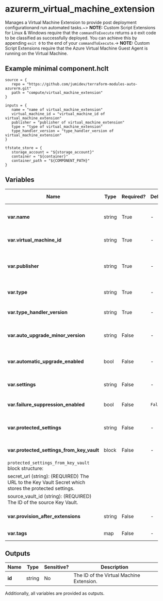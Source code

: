 # azurerm_virtual_machine_extension

Manages a Virtual Machine Extension to provide post deployment configurationand run automated tasks.~> **NOTE:** Custom Script Extensions for Linux & Windows require that the `commandToExecute` returns a `0` exit code to be classified as successfully deployed. You can achieve this by appending `exit 0` to the end of your `commandToExecute`.-> **NOTE:** Custom Script Extensions require that the Azure Virtual Machine Guest Agent is running on the Virtual Machine.

## Example minimal component.hclt

```hcl
source = {
   repo = "https://github.com/jumidev/terraform-modules-auto-azurerm.git" 
   path = "compute/virtual_machine_extension" 
}

inputs = {
   name = "name of virtual_machine_extension" 
   virtual_machine_id = "virtual_machine_id of virtual_machine_extension" 
   publisher = "publisher of virtual_machine_extension" 
   type = "type of virtual_machine_extension" 
   type_handler_version = "type_handler_version of virtual_machine_extension" 
}

tfstate_store = {
   storage_account = "${storage_account}" 
   container = "${container}" 
   container_path = "${COMPONENT_PATH}" 
}

```

## Variables

| Name | Type | Required? |  Default  |  possible values |  Description |
| ---- | ---- | --------- |  ----------- | ----------- | ----------- |
| **var.name** | string | True | -  |  -  |  The name of the virtual machine extension peering. Changing this forces a new resource to be created. | 
| **var.virtual_machine_id** | string | True | -  |  -  |  The ID of the Virtual Machine. Changing this forces a new resource to be created | 
| **var.publisher** | string | True | -  |  -  |  The publisher of the extension, available publishers can be found by using the Azure CLI. Changing this forces a new resource to be created. | 
| **var.type** | string | True | -  |  -  |  The type of extension, available types for a publisher can be found using the Azure CLI. | 
| **var.type_handler_version** | string | True | -  |  -  |  Specifies the version of the extension to use, available versions can be found using the Azure CLI. | 
| **var.auto_upgrade_minor_version** | string | False | -  |  -  |  Specifies if the platform deploys the latest minor version update to the `type_handler_version` specified. | 
| **var.automatic_upgrade_enabled** | bool | False | -  |  -  |  Should the Extension be automatically updated whenever the Publisher releases a new version of this VM Extension? | 
| **var.settings** | string | False | -  |  -  |  The settings passed to the extension, these are specified as a JSON object in a string. | 
| **var.failure_suppression_enabled** | bool | False | `False`  |  `true`, `false`  |  Should failures from the extension be suppressed? Possible values are `true` or `false`. Defaults to `false`. | 
| **var.protected_settings** | string | False | -  |  -  |  The protected_settings passed to the extension, like settings, these are specified as a JSON object in a string. | 
| **var.protected_settings_from_key_vault** | block | False | -  |  -  |  A `protected_settings_from_key_vault` block. | 
| `protected_settings_from_key_vault` block structure: || 
|   secret_url (string): (REQUIRED) The URL to the Key Vault Secret which stores the protected settings. ||
|   source_vault_id (string): (REQUIRED) The ID of the source Key Vault. ||
| **var.provision_after_extensions** | string | False | -  |  -  |  Specifies the collection of extension names after which this extension needs to be provisioned. | 
| **var.tags** | map | False | -  |  -  |  A mapping of tags to assign to the resource. | 



## Outputs

| Name | Type | Sensitive? | Description |
| ---- | ---- | --------- | --------- |
| **id** | string | No  | The ID of the Virtual Machine Extension. | 

Additionally, all variables are provided as outputs.
